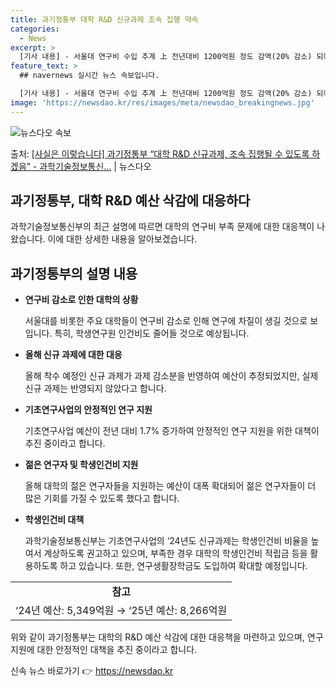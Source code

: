 ```yaml
---
title: 과기정통부 대학 R&D 신규과제 조속 집행 약속
categories:
  - News
excerpt: >
  [기사 내용] - 서울대 연구비 수입 추계 上 전년대비 1200억원 정도 감액(20% 감소) 되어 연구에 차…
feature_text: >
  ## navernews 실시간 뉴스 속보입니다.

  [기사 내용] - 서울대 연구비 수입 추계 上 전년대비 1200억원 정도 감액(20% 감소) 되어 연구에 차…
image: 'https://newsdao.kr/res/images/meta/newsdao_breakingnews.jpg'
---
```


![뉴스다오 속보](https://newsdao.kr/res/images/meta/newsdao_breakingnews.jpg)

<p>출처: <a href="https://newsdao.kr/3326" rel="dofollow">[사실은 이렇습니다] 과기정통부 “대학 R&D 신규과제, 조속 집행될 수 있도록 하겠음” - 과학기술정보통신…</a> | 뉴스다오</p>

<h2>과기정통부, 대학 R&D 예산 삭감에 대응하다</h2>
<p data-ke-size="size16">과학기술정보통신부의 최근 설명에 따르면 대학의 연구비 부족 문제에 대한 대응책이 나왔습니다. 이에 대한 상세한 내용을 알아보겠습니다.</p>

<h2 data-ke-size="size26">과기정통부의 설명 내용</h2>
<ul>
  <li><b>연구비 감소로 인한 대학의 상황</b>
    <p data-ke-size="size16">서울대를 비롯한 주요 대학들이 연구비 감소로 인해 연구에 차질이 생길 것으로 보입니다. 특히, 학생연구원 인건비도 줄어들 것으로 예상됩니다.</p>
  </li>
  <li><b>올해 신규 과제에 대한 대응</b>
    <p data-ke-size="size16">올해 착수 예정인 신규 과제가 과제 감소분을 반영하여 예산이 추정되었지만, 실제 신규 과제는 반영되지 않았다고 합니다.</p>
  </li>
  <li><b>기초연구사업의 안정적인 연구 지원</b>
    <p data-ke-size="size16">기초연구사업 예산이 전년 대비 1.7% 증가하여 안정적인 연구 지원을 위한 대책이 추진 중이라고 합니다.</p>
  </li>
  <li><b>젊은 연구자 및 학생인건비 지원</b>
    <p data-ke-size="size16">올해 대학의 젊은 연구자들을 지원하는 예산이 대폭 확대되어 젊은 연구자들이 더 많은 기회를 가질 수 있도록 했다고 합니다.</p>
  </li>
  <li><b>학생인건비 대책</b>
    <p data-ke-size="size16">과학기술정보통신부는 기초연구사업의 ‘24년도 신규과제는 학생인건비 비율을 높여서 계상하도록 권고하고 있으며, 부족한 경우 대학의 학생인건비 적립금 등을 활용하도록 하고 있습니다. 또한, 연구생활장학금도 도입하여 확대할 예정입니다.</p>
  </li>
</ul>
<table>
  <tr>
    <td style="text-align: center; height: 17px;"><b>참고</b></td>
  </tr>
  <tr>
    <td style="text-align: center; height: 17px;">‘24년 예산: 5,349억원 → ‘25년 예산: 8,266억원</td>
  </tr>
</table>
<p data-ke-size="size16">위와 같이 과기정통부는 대학의 R&D 예산 삭감에 대한 대응책을 마련하고 있으며, 연구 지원에 대한 안정적인 대책을 추진 중이라고 합니다.</p>
 

신속 뉴스 바로가기 👉 <a href="https://newsdao.kr" rel="dofollow">https://newsdao.kr</a>


